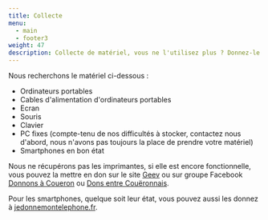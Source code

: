 ```yaml
---
title: Collecte
menu:
  - main
  - footer3
weight: 47
description: Collecte de matériel, vous ne l'utilisez plus ? Donnez-le !
---
```

Nous recherchons le matériel ci-dessous :

* Ordinateurs portables
* Cables d'alimentation d'ordinateurs portables
* Ecran
* Souris
* Clavier
* PC fixes (compte-tenu de nos difficultés à stocker, contactez nous d'abord, nous n'avons pas toujours la place de prendre votre matériel)
* Smartphones en bon état

Nous ne récupérons pas les imprimantes, si elle est encore fonctionnelle, vous pouvez la mettre en don sur le site [Geev](https://www.geev.com/fr) ou sur groupe Facebook [Donnons à Coueron](https://www.facebook.com/groups/2847264678736350) ou [Dons entre Couëronnais](https://www.facebook.com/groups/1026530844506155).

Pour les smartphones, quelque soit leur état, vous pouvez aussi les donnez à [jedonnemontelephone.fr](https://www.jedonnemontelephone.fr/).